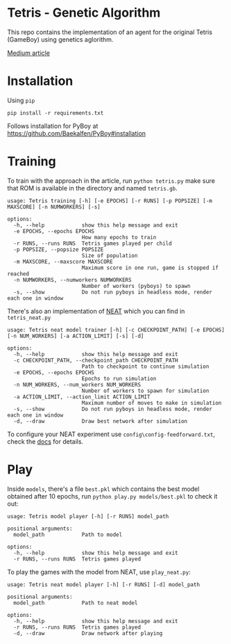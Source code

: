 # Tetris - Genetic Algorithm
This repo contains the implementation of an agent for the original Tetris (GameBoy)
using genetics aglorithm.

[Medium article](https://medium.com/@bdanh96/beating-the-world-record-in-tetris-gb-with-genetics-algorithm-6c0b2f5ace9b) 

# Installation
Using `pip`

```
pip install -r requirements.txt
```

Follows installation for PyBoy at https://github.com/Baekalfen/PyBoy#installation

# Training
To train with the approach in the article, run `python tetris.py` make sure that ROM is available in the directory and named 
`tetris.gb`.

```
usage: Tetris training [-h] [-e EPOCHS] [-r RUNS] [-p POPSIZE] [-m MAXSCORE] [-n NUMWORKERS] [-s]

options:
  -h, --help            show this help message and exit
  -e EPOCHS, --epochs EPOCHS
                        How many epochs to train
  -r RUNS, --runs RUNS  Tetris games played per child
  -p POPSIZE, --popsize POPSIZE
                        Size of population
  -m MAXSCORE, --maxscore MAXSCORE
                        Maximum score in one run, game is stopped if reached
  -n NUMWORKERS, --numworkers NUMWORKERS
                        Number of workers (pyboys) to spawn
  -s, --show            Do not run pyboys in headless mode, render each one in window
```

There's also an implementation of [NEAT](https://en.wikipedia.org/wiki/Neuroevolution_of_augmenting_topologies) 
which you can find in `tetris_neat.py`

```
usage: Tetris neat model trainer [-h] [-c CHECKPOINT_PATH] [-e EPOCHS] [-n NUM_WORKERS] [-a ACTION_LIMIT] [-s] [-d]

options:
  -h, --help            show this help message and exit
  -c CHECKPOINT_PATH, --checkpoint_path CHECKPOINT_PATH
                        Path to checkpoint to continue simulation
  -e EPOCHS, --epochs EPOCHS
                        Epochs to run simulation
  -n NUM_WORKERS, --num_workers NUM_WORKERS
                        Number of workers to spawn for simulation
  -a ACTION_LIMIT, --action_limit ACTION_LIMIT
                        Maximum number of moves to make in simulation
  -s, --show            Do not run pyboys in headless mode, render each one in window
  -d, --draw            Draw best network after simulation
```

To configure your NEAT experiment use `config\config-feedforward.txt`, check the [docs](https://neat-python.readthedocs.io/en/latest/config_file.html)
for details.

# Play
Inside `models`, there's a file `best.pkl` which contains the best model obtained
after 10 epochs, run `python play.py models/best.pkl` to check it out:

```
usage: Tetris model player [-h] [-r RUNS] model_path

positional arguments:
  model_path            Path to model

options:
  -h, --help            show this help message and exit
  -r RUNS, --runs RUNS  Tetris games played
```

To play the games with the model from NEAT, use `play_neat.py`:

```
usage: Tetris neat model player [-h] [-r RUNS] [-d] model_path

positional arguments:
  model_path            Path to neat model

options:
  -h, --help            show this help message and exit
  -r RUNS, --runs RUNS  Tetris games played
  -d, --draw            Draw network after playing
```
